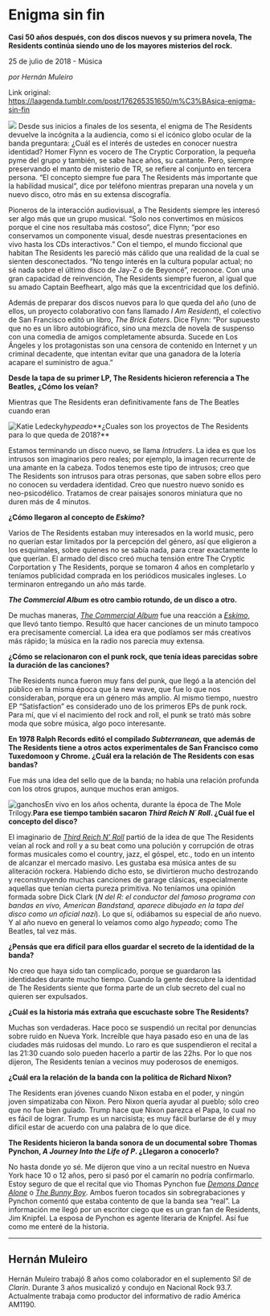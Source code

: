 # Enigma sin fin

**Casi 50 años después, con dos discos nuevos y su primera novela, The Residents continúa siendo uno de los mayores misterios del rock.**

25 de julio de 2018 - Música

_por Hernán Muleiro_

Link original: https://laagenda.tumblr.com/post/176265351650/m%C3%BAsica-enigma-sin-fin

![](https://64.media.tumblr.com/d284490a87140428a6106e3c02368696/tumblr_inline_pcfep5P0tR1t6q87u_500.jpg)
Desde sus inicios a finales de los sesenta, el enigma de The Residents devuelve la incógnita a la audiencia, como si el icónico globo ocular de la banda preguntara: ¿Cuál es el interés de ustedes en conocer nuestra identidad? Homer Flynn es vocero de The Cryptic Corporation, la pequeña pyme del grupo y también, se sabe hace años, su cantante. Pero, siempre preservando el manto de misterio de TR, se refiere al conjunto en tercera persona. “El concepto siempre fue para The Residents más importante que la habilidad musical”, dice por teléfono mientras preparan una novela y un nuevo disco, otro más en su extensa discografía. 

Pioneros de la interacción audiovisual, a The Residents siempre les interesó ser algo más que un grupo musical. “Solo nos convertimos en músicos porque el cine nos resultaba más costoso”, dice Flynn; “por eso conservamos un componente visual, desde nuestras presentaciones en vivo hasta los CDs interactivos.” Con el tiempo, el mundo ficcional que habitan The Residents les pareció más cálido que una realidad de la cual se sienten desconectados. “No tengo interés en la cultura popular actual; no sé nada sobre el último disco de Jay-Z o de Beyoncé”, reconoce. Con una gran capacidad de reinvención, The Residents siempre fueron, al igual que su amado Captain Beefheart, algo más que la excentricidad que los definió. 

Además de preparar dos discos nuevos para lo que queda del año (uno de ellos, un proyecto colaborativo con fans llamado *I Am Resident*), el colectivo de San Francisco editó un libro, *The Brick Eaters*. Dice Flynn: “Por supuesto que no es un libro autobiográfico, sino una mezcla de novela de suspenso con una comedia de amigos completamente absurda. Sucede en Los Ángeles y los protagonistas son una censora de contenido en Internet y un criminal decadente, que intentan evitar que una ganadora de la lotería acapare el suministro de agua.” 

  
**Desde la tapa de su primer LP, The Residents hicieron referencia a The Beatles, ¿Cómo los veían?**  

Mientras que The Residents eran definitivamente fans de The Beatles cuando eran 

![Katie Ledecky](https://64.media.tumblr.com/cbd3038f5f9fca0b5c343a9a28674041/tumblr_inline_pcfep5M7E41t6q87u_400.jpg)*hypeado***¿Cuales son los proyectos de The Residents para lo que queda de 2018?**  

Estamos terminando un disco nuevo, se llama *Intruders*. La idea es que los intrusos son imaginarios pero reales; por ejemplo, la imagen recurrente de una amante en la cabeza. Todos tenemos este tipo de intrusos; creo que The Residents son intrusos para otras personas, que saben sobre ellos pero no conocen su verdadera identidad. Creo que nuestro nuevo sonido es neo-psicodélico. Tratamos de crear paisajes sonoros miniatura que no duren más de 4 minutos. 

**¿Cómo llegaron al concepto de *Eskimo*?**  

Varios de The Residents estaban muy interesados en la world music, pero no querían estar limitados por la percepción del género, así que eligieron a los esquimales, sobre quienes no se sabía nada, para crear exactamente lo que querían. El armado del disco creó mucha tensión entre The Cryptic Corportation y The Residents, porque se tomaron 4 años en completarlo y teníamos publicidad comprada en los periódicos musicales ingleses. Lo terminaron entregando un año más tarde. 

***The Commercial Album* es otro cambio rotundo, de un disco a otro.**  

De muchas maneras, [*The Commercial Album*](https://www.youtube.com/watch?v=mKocjUfbOH0) fue una reacción a [*Eskimo*](https://www.youtube.com/watch?v=DXcbaNveCZU), que llevó tanto tiempo. Resultó que hacer canciones de un minuto tampoco era precisamente comercial. La idea era que podíamos ser más creativos más rápido; la música en la radio nos parecía muy extensa. 

**¿Cómo se relacionaron con el punk rock, que tenía ideas parecidas sobre la duración de las canciones?**  

The Residents nunca fueron muy fans del punk, que llegó a la atención del público en la misma época que la new wave, que fue lo que nos consideraban, porque era un género más amplio. Al mismo tiempo, nuestro EP “Satisfaction” es considerado uno de los primeros EPs de punk rock. Para mí, que ví el nacimiento del rock and roll, el punk se trató más sobre moda que sobre música, algo poco interesante. 

**En 1978 Ralph Records editó el compilado *Subterranean*, que además de The Residents tiene a otros actos experimentales de San Francisco como Tuxedomoon y Chrome. ¿Cuál era la relación de The Residents con esas bandas?**  

Fue más una idea del sello que de la banda; no había una relación profunda con los otros grupos, aunque muchos eran amigos. 

![ganchos](https://64.media.tumblr.com/239554b44733e1ea0dca2015b42794c9/tumblr_inline_pcfep6Icv01t6q87u_500.jpg)En vivo en los años ochenta, durante la época de The Mole Trilogy.**Para ese tiempo también sacaron *Third Reich N´ Roll*. ¿Cuál fue el concepto del disco?**  

El imaginario de [*Third Reich N’ Roll*](https://www.youtube.com/watch?v=BLOKmaFlysM) partió de la idea de que The Residents veían al rock and roll y a su beat como una polución y corrupción de otras formas musicales como el country, jazz, el góspel, etc., todo en un intento de alcanzar el mercado masivo. Les gustaba esa música antes de su aliteración rockera. Habiendo dicho esto, se divirtieron mucho destrozando y reconstruyendo muchas canciones de garage clásicas, especialmente aquellas que tenían cierta pureza primitiva. No teníamos una opinión formada sobre Dick Clark (*N del R: el conductor del famoso programa con bandas en vivo, American Bandstand, aparece dibujado en la tapa del disco como un oficial nazi*). Lo que sí, odiábamos su especial de año nuevo. Y al año nuevo en general lo veíamos como algo *hypeado*; como The Beatles, tal vez más. 

**¿Pensás que era difícil para ellos guardar el secreto de la identidad de la banda?**  

No creo que haya sido tan complicado, porque se guardaron las identidades durante mucho tiempo. Cuando la gente descubre la identidad de The Residents siente que forma parte de un club secreto del cual no quieren ser expulsados. 

**¿Cuál es la historia más extraña que escuchaste sobre The Residents?**  

Muchas son verdaderas. Hace poco se suspendió un recital por denuncias sobre ruido en Nueva York. Increíble que haya pasado eso en una de las ciudades más ruidosas del mundo. Lo raro es que suspendieron el recital a las 21:30 cuando solo pueden hacerlo a partir de las 22hs. Por lo que nos dijeron, The Residents tenían a vecinos muy poderosos de enemigos. 

**¿Cuál era la relación de la banda con la política de Richard Nixon?**  

The Residents eran jóvenes cuando Nixon estaba en el poder, y ningún joven simpatizaba con Nixon. Pero Nixon quería ayudar al pueblo; sólo creo que no fue bien guiado. Trump hace que Nixon parezca el Papa, lo cual no es fácil de lograr. Trump es un narcisista; es muy fácil burlarse de él y muy difícil estar de acuerdo con una palabra de lo que dice. 

**The Residents hicieron la banda sonora de un documental sobre Thomas Pynchon, *A Journey Into the Life of P*. ¿Llegaron a conocerlo?**  

No hasta donde yo sé. Me dijeron que vino a un recital nuestro en Nueva York hace 10 o 12 años, pero si pasó por el camarín no podría confirmarlo. Estoy seguro de que el recital que vio Thomas Pynchon fue [*Demons Dance Alone*](https://www.youtube.com/watch?v=CboLmpFxo9s) o [*The Bunny Boy*](https://www.youtube.com/watch?v=Cg0itTarjnM). Ambos fueron tocados sin sobregrabaciones y Pynchon comentó que estaba contento de que la banda sea “real”. La información me llegó por un escritor ciego que es un gran fan de Residents, Jim Knipfel. La esposa de Pynchon es agente literaria de Knipfel. Así fue como me enteré de la historia. 

  




---

 Hernán Muleiro
---------------

 Hernán Muleiro trabajó 8 años como colaborador en el suplemento Sí! de *Clarín*. Durante 3 años musicalizó y condujo en Nacional Rock 93.7. Actualmente trabaja como productor del informativo de radio América AM1190.

